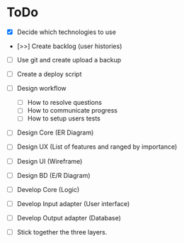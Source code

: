 # ToDo

- [X] Decide which technologies to use
- [>>] Create backlog (user histories)
- [ ] Use git and create upload a backup
- [ ] Create a deploy script
- [ ] Design workflow
  - [ ] How to resolve questions
  - [ ] How to communicate progress
  - [ ] How to setup users tests
- [ ] Design Core (ER Diagram)
- [ ] Design UX (List of features and ranged by importance)
- [ ] Design UI (Wireframe)
- [ ] Design BD (E/R Diagram)
- [ ] Develop Core (Logic)
- [ ] Develop Input adapter (User interface)
- [ ] Develop Output adapter (Database)
- [ ] Stick together the three layers.

